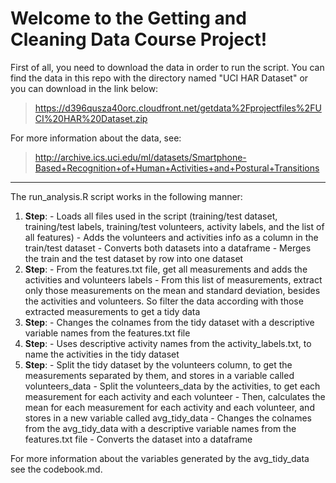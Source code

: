 Welcome to the Getting and Cleaning Data Course Project!
===================

First of all, you need to download the data in order to run the script. You can find the data in this repo with the directory named "UCI HAR Dataset" or you can download in the link below:

>https://d396qusza40orc.cloudfront.net/getdata%2Fprojectfiles%2FUCI%20HAR%20Dataset.zip

For more information about the data, see:
>http://archive.ics.uci.edu/ml/datasets/Smartphone-Based+Recognition+of+Human+Activities+and+Postural+Transitions

----------
The run_analysis.R script works in the following manner: 

 1. **Step**:
		- Loads all files used in the script (training/test dataset, training/test labels, training/test volunteers, activity labels, and the list of all features)
		- Adds the volunteers and activities info as a column in the train/test dataset
		- Converts both datasets into a dataframe
		- Merges the train and the test dataset by row into one dataset
 2. **Step**:
        - From the features.txt file, get all measurements and adds the activities and volunteers labels
        - From this list of measurements, extract only those measurements on the mean and standard deviation, besides the activities and volunteers. So filter the data according with those extracted measurements to get a tidy data 
 3. **Step**:
         - Changes the colnames from the tidy dataset with a descriptive variable names from the features.txt file 
 4. **Step**:
         - Uses descriptive activity names from the activity_labels.txt, to name the activities in the tidy dataset
 5. **Step**: 
         - Split the tidy dataset by the volunteers column, to get the measurements separated by them, and stores in a variable called volunteers_data
         - Split the volunteers_data by the activities,  to get each measurement for each activity and each volunteer
         - Then, calculates the mean for each measurement for each activity and each volunteer, and stores in a new variable called avg_tidy_data
         - Changes the colnames from the avg_tidy_data with a descriptive variable names from the features.txt file 
         - Converts the dataset into a dataframe

For more information about the variables generated by the avg_tidy_data see the codebook.md. 
